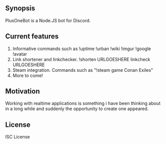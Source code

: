 ## Synopsis

PlusOneBot is a Node.JS bot for Discord.

## Current features

1. Informative commands such as !uptime !urban !wiki !imgur !google !avatar
2. Link shortener and linkchecker. !shorten URLGOESHERE linkcheck URLGOESHERE
3. Steam integration. Commands such as "!steam game Conan Exiles"
4. More to come!

## Motivation

Working with realtime applications is something i have been thinking about in a long while and suddenly the opportunity to create one appeared.

## License

ISC License
